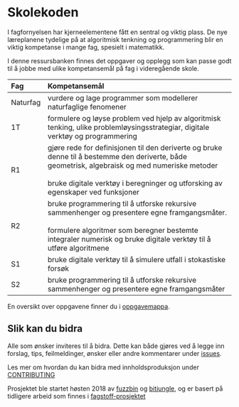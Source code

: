# Skolekoden

I fagfornyelsen har kjerneelementene fått en sentral og viktig plass. De nye læreplanene tydelige på at algoritmisk tenkning og programmering blir en viktig kompetanse i mange fag, spesielt i matematikk.

I denne ressursbanken finnes det oppgaver og opplegg som kan passe godt til å jobbe med ulike kompetansemål på fag i videregående skole.

|Fag|Kompetansemål|
|:---|:----------|
|Naturfag|vurdere og lage programmer som modellerer naturfaglige fenomener|
|1T|formulere og løyse problem ved hjelp av algoritmisk tenking, ulike problemløysingsstrategiar, digitale verktøy og programmering|
|R1|gjøre rede for definisjonen til den deriverte og bruke denne til å bestemme den deriverte, både geometrisk, algebraisk og med numeriske metoder<br><br>bruke digitale verktøy i beregninger og utforsking av egenskaper ved funksjoner|
|R2|bruke programmering til å utforske rekursive sammenhenger og presentere egne framgangsmåter.<br><br>formulere algoritmer som beregner bestemte integraler numerisk og bruke digitale verktøy til å utføre algoritmene|
|S1|bruke digitale verktøy til å simulere utfall i stokastiske forsøk|
|S2|bruke programmering til å utforske rekursive sammenhenger og presentere egne framgangsmåter|

En oversikt over oppgavene finner du i [oppgavemappa](https://github.com/fagstoff/Skolekoden/tree/master/Oppgaver).


## Slik kan du bidra

Alle som ønsker inviteres til å bidra. Dette kan både gjøres ved å legge inn forslag, tips, feilmeldinger, ønsker eller andre kommentarer under [issues](https://github.com/fagstoff/Skolekoden/issues).

Les mer om hvordan du kan bidra med innholdsproduksjon under [CONTRIBUTING](CONTRIBUTING.md)

Prosjektet ble startet høsten 2018 av [fuzzbin](https://github.com/fuzzbin) og [bitjungle](https://github.com/bitjungle), og er basert på tidligere arbeid som finnes i [fagstoff-prosjektet](https://github.com/fagstoff)